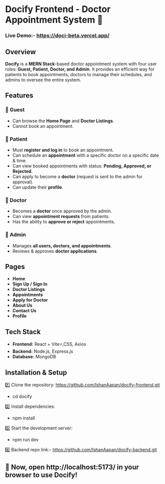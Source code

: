 # Docify Frontend - Doctor Appointment System 🏥

### Live Demo:- https://doci-beta.vercel.app/

## Overview
**Docify** is a **MERN Stack**-based doctor appointment system with four user roles: **Guest, Patient, Doctor, and Admin**. It provides an efficient way for patients to book appointments, doctors to manage their schedules, and admins to oversee the entire system.

## Features  

### 🔹 Guest  
- Can browse the **Home Page** and **Doctor Listings**.  
- Cannot book an appointment.  

### 🔹 Patient  
- Must **register and log in** to book an appointment.  
- Can schedule an **appointment** with a specific doctor on a specific date & time.  
- Can view booked appointments with status: **Pending, Approved, or Rejected**.  
- Can apply to become a **doctor** (request is sent to the admin for approval).  
- Can update their **profile**.  

### 🔹 Doctor  
- Becomes a **doctor** once approved by the admin.  
- Can view **appointment requests** from patients.  
- Has the ability to **approve or reject** appointments.  

### 🔹 Admin  
- Manages **all users, doctors, and appointments**.  
- Reviews & approves **doctor applications**.  

## Pages  
- **Home**  
- **Sign Up / Sign In**  
- **Doctor Listings**  
- **Appointments**  
- **Apply for Doctor**  
- **About Us**  
- **Contact Us**  
- **Profile**  

## Tech Stack  
- **Frontend:** React + Vite⚡,CSS, Axios  
- **Backend:** Node.js, Express.js  
- **Database:** MongoDB 

## Installation & Setup

1️⃣ Clone the repository:
   https://github.com/IshanAapan/docify-frontend.git
  - cd docify
  
2️⃣ Install dependencies:
  - npm install
  
3️⃣ Start the development server:
  - npm run dev

4️⃣ Backend repo link:- https://github.com/IshanAapan/docify-backend.git
  
## 🚀 Now, open http://localhost:5173/ in your browser to use Docify!
